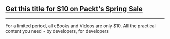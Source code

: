 ## [Get this title for $10 on Packt's Spring Sale](https://www.packt.com/B07967?utm_source=github&utm_medium=packt-github-repo&utm_campaign=spring_10_dollar_2022)
-----
For a limited period, all eBooks and Videos are only $10. All the practical content you need \- by developers, for developers

